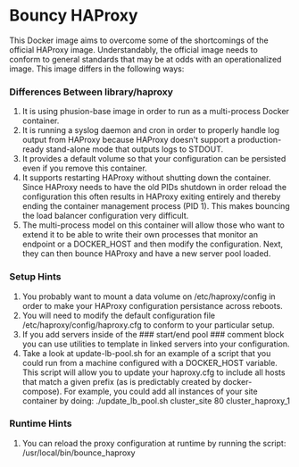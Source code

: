 Bouncy HAProxy
==============

This Docker image aims to overcome some of the shortcomings of the official
HAProxy image. Understandably, the official image needs to conform to general
standards that may be at odds with an operationalized image. This image differs
in the following ways:

### Differences Between library/haproxy

 1. It is using phusion-base image in order to run as a multi-process Docker
    container.
 2. It is running a syslog daemon and cron in order to properly handle log
    output from HAProxy because HAProxy doesn't support a production-ready
    stand-alone mode that outputs logs to STDOUT.
 3. It provides a default volume so that your configuration can be persisted
    even if you remove this container.
 4. It supports restarting HAProxy without shutting down the container. Since
    HAProxy needs to have the old PIDs shutdown in order reload the 
    configuration this often results in HAProxy exiting entirely and thereby
    ending the container management process (PID 1). This makes bouncing the
    load balancer configuration very difficult.
 5. The multi-process model on this container will allow those who want to
    extend it to be able to write their own processes that monitor an endpoint
    or a DOCKER_HOST and then modify the configuration. Next, they can then
    bounce HAProxy and have a new server pool loaded.

### Setup Hints

 1. You probably want to mount a data volume on /etc/haproxy/config in order to make your 
    HAProxy configuration persistance across reboots.
 2. You will need to modify the default configuration file /etc/haproxy/config/haproxy.cfg
    to conform to your particular setup.
 3. If you add servers inside of the ### start/end pool ### comment block you can use 
    utilities to template in linked servers into your configuration.
 4. Take a look at update-lb-pool.sh for an example of a script that you could
    run from a machine configured with a DOCKER_HOST variable. This script will
    allow you to update your haproxy.cfg to include all hosts that match a given
    prefix (as is predictably created by docker-compose). For example, you could add
    all instances of your site container by doing: 
    ./update_lb_pool.sh cluster_site 80 cluster_haproxy_1

### Runtime Hints

 1. You can reload the proxy configuration at runtime by running the script: /usr/local/bin/bounce_haproxy
 

